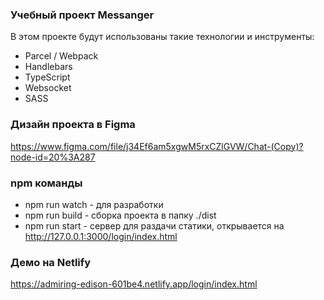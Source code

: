 ### Учебный проект Messanger

В этом проекте будут использованы такие технологии и инструменты:

- Parcel / Webpack
- Handlebars
- TypeScript
- Websocket
- SASS

### Дизайн проекта в Figma

https://www.figma.com/file/j34Ef6am5xgwM5rxCZlGVW/Chat-(Copy)?node-id=20%3A287

### npm команды

- npm run watch - для разработки
- npm run build - сборка проекта в папку ./dist
- npm run start - сервер для раздачи статики, открывается на http://127.0.0.1:3000/login/index.html

### Демо на Netlify

https://admiring-edison-601be4.netlify.app/login/index.html
